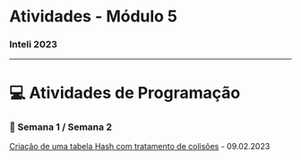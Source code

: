 # Atividades - Módulo 5 
### Inteli 2023
__________________________________________________________________________________

# 💻 Atividades de Programação

### 📄 Semana 1 / Semana 2
  <a href="https://github.com/furlan2803/AtividadesModulo5Inteli/tree/main/AtividadeProgramacaoSemana1/GiovannaAtividadeSemana1Programacao">Criação de uma tabela Hash com tratamento de colisões</a> - 09.02.2023
